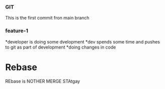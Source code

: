 ### GIT
This is the first commit fron main branch

### feature-1
*developer is doing some dvelopment
*dev spends some time and pushes to git  as part of development
*doing changes in code

# Rebase
REbase is NOTHER MERGE STAtgay
